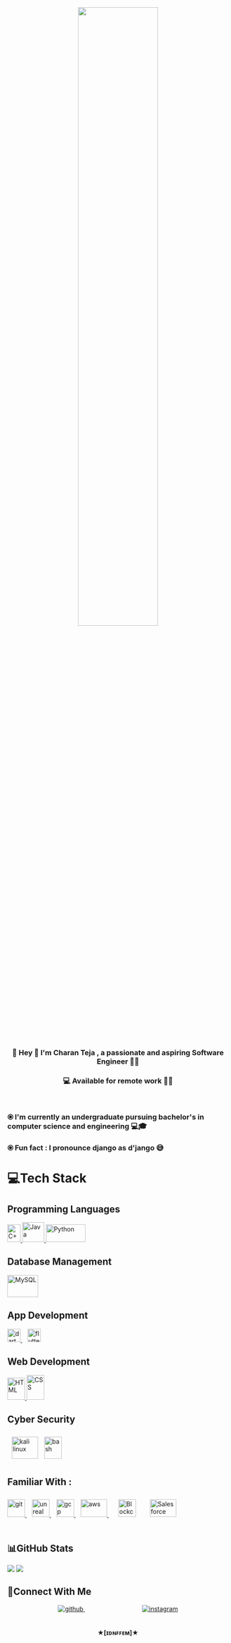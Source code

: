 <div align="center">
<img src="https://cdn.dribbble.com/users/1162077/screenshots/3848914/programmer.gif" align="center" style="width: 60%"/>
</div>  
<div align="center"><h3>🎯 Hey 👋 I'm Charan Teja , a passionate and aspiring Software Engineer 👨‍🎓 </h3></div>  
<div align="center"><h3> 💻 Available for remote work 👨‍💻 </h3></div>  
<br/>

<h3> &#10687  I'm currently an undergraduate pursuing bachelor's in computer science and engineering 💻🎓</h3>
<h3> &#10687  Fun fact : I pronounce django as d'jango 😅 </h3>  

# 💻Tech Stack

## Programming Languages
<a href="https://www.w3schools.com/cpp/" target="_blank" rel="noreferrer"> <img src="https://user-images.githubusercontent.com/97008491/204676862-a2161717-d4ed-4cf4-83a1-c2fd7828832c.png" alt="C++" width="30" height="40"/> </a>
<a href="https://www.java.com" target="_blank" rel="noreferrer"> <img src="https://user-images.githubusercontent.com/97008491/204680324-358b9ad0-cb23-4565-881b-9c3bc95f8a30.jpg" alt="Java" width="50" height="45"/> </a>
<a href="https://www.python.org" target="_blank" rel="noreferrer"> <img src="https://user-images.githubusercontent.com/97008491/204677751-f94898f2-3331-49a1-a361-7e1d6a64bfea.png" alt="Python" width="90" height="40"/> </a>

## Database Management
<a href="https://www.mysql.com/" target="_blank" rel="noreferrer"> <img src="https://user-images.githubusercontent.com/97008491/204678125-b8d6371d-a596-4ee4-a2d5-3c70f2fc4176.jpg" alt="MySQL" width="70" height="50"></a>
<!--
<a href="https://www.mongodb.com/" target="_blank" rel="noreferrer"> <img src="https://raw.githubusercontent.com/devicons/devicon/master/icons/mongodb/mongodb-original-wordmark.svg" alt="mongodb" width="40" height="40"/> </a>
<a href="https://redis.io" target="_blank" rel="noreferrer"> <img src="https://raw.githubusercontent.com/devicons/devicon/master/icons/redis/redis-original-wordmark.svg" alt="redis" width="40" height="40"/> </a>-->
## App Development
<a href="https://dart.dev" target="_blank" rel="noreferrer"> <img src="https://www.vectorlogo.zone/logos/dartlang/dartlang-icon.svg" alt="dart" width="30" height="30"/> </a> &nbsp;&nbsp;
<a href="https://flutter.dev" target="_blank" rel="noreferrer"> <img src="https://www.vectorlogo.zone/logos/flutterio/flutterio-icon.svg" alt="flutter" width="30" height="30"/> </a>
<!--<a href="https://firebase.google.com/" target="_blank" rel="noreferrer"> <img src="https://www.vectorlogo.zone/logos/firebase/firebase-icon.svg" alt="firebase" width="50" height="32"/> </a>
-->
## Web Development 
<a href="https://www.w3schools.com/html/" target="_blank" rel="noreferrer"> <img src="https://user-images.githubusercontent.com/97008491/204679054-aab3c2c1-351d-4e79-9cec-c79bda3ee622.jpg" alt="HTML" width="40" height="50"/> </a>
<a href="https://www.w3schools.com/css/" target="_blank" rel="noreferrer"> <img src="https://user-images.githubusercontent.com/97008491/204678591-0120a302-b66a-4b84-b878-9c454022d2a7.jpg" alt="CSS" width="40" height="56"/> </a>
<!--<a href="https://developer.mozilla.org/en-US/docs/Web/JavaScript" target="_blank" rel="noreferrer"> <img src="https://user-images.githubusercontent.com/97008491/204679250-bc430103-daa7-4c54-a17b-a7d6d195a551.jpg" alt="JavaScript" width="35" height="50"/> </a>
<a href="https://tailwindcss.com/" target="_blank" rel="noreferrer"> <img src="https://www.vectorlogo.zone/logos/tailwindcss/tailwindcss-icon.svg" alt="tailwind" width="40" height="40"/> </a> 
<a href="https://getbootstrap.com" target="_blank" rel="noreferrer"> <img src="https://raw.githubusercontent.com/devicons/devicon/master/icons/bootstrap/bootstrap-plain-wordmark.svg" alt="bootstrap" width="40" height="33"/> </a>
<a href="https://reactjs.org/" target="_blank" rel="noreferrer"> <img src="https://raw.githubusercontent.com/devicons/devicon/master/icons/react/react-original-wordmark.svg" alt="react" width="40" height="40"/> </a> 
<a href="https://redux.js.org" target="_blank" rel="noreferrer"> <img src="https://raw.githubusercontent.com/devicons/devicon/master/icons/redux/redux-original.svg" alt="redux" width="40" height="40"/> </a>
<a href="https://nodejs.org" target="_blank" rel="noreferrer"> <img src="https://raw.githubusercontent.com/devicons/devicon/master/icons/nodejs/nodejs-original-wordmark.svg" alt="nodejs" width="40" height="40"/> </a>
<a href="https://nextjs.org/" target="_blank" rel="noreferrer"> <img src="https://cdn.worldvectorlogo.com/logos/nextjs-2.svg" alt="nextjs" width="40" height="40"/> </a>
## Big Data Analytics 
<a href="https://hadoop.apache.org/" target="_blank" rel="noreferrer"> <img src="https://www.vectorlogo.zone/logos/apache_hadoop/apache_hadoop-icon.svg" alt="hadoop" width="40" height="40"/> </a>
<a href="https://hive.apache.org/" target="_blank" rel="noreferrer"> <img src="https://www.vectorlogo.zone/logos/apache_hive/apache_hive-icon.svg" alt="hive" width="40" height="40"/> </a> -->
<!--## Dev Ops-->
## Cyber Security
<a href="https://www.kali.org/" target="_blank"><img style="margin: 10px" src="https://upload.wikimedia.org/wikipedia/commons/2/2b/Kali-dragon-icon.svg" alt="kali linux" width="60" height="50"/></a>
<a href="https://www.gnu.org/software/bash/" target="_blank" rel="noreferrer"> <img src="https://www.vectorlogo.zone/logos/gnu_bash/gnu_bash-icon.svg" alt="bash" width="40" height="50"/></a>

## Familiar With : 
<a href="https://git-scm.com/" target="_blank" rel="noreferrer"> <img src="https://www.vectorlogo.zone/logos/git-scm/git-scm-icon.svg" alt="git" width="40" height="40"/> </a> &nbsp;&nbsp;
<a href="https://unrealengine.com/" target="_blank" rel="noreferrer"> <img src="https://user-images.githubusercontent.com/97008491/206552431-bc0e0413-525e-4ca8-8500-aca0d8daa710.png" alt="unreal" width="40" height="40"/> </a> &nbsp;&nbsp;
<a href="https://cloud.google.com" target="_blank" rel="noreferrer"> <img src="https://www.vectorlogo.zone/logos/google_cloud/google_cloud-icon.svg" alt="gcp" width="40" height="40"/> </a>&nbsp;&nbsp;
<a href="https://aws.amazon.com" target="_blank" rel="noreferrer"> <img src="https://user-images.githubusercontent.com/97008491/204679661-2d6f1b02-b4ef-43ee-a283-17d7fd400143.jpg" alt="aws" width="60" height="40"/> </a>&nbsp;&nbsp;
<a href="https://www.blockchain.com/" target="_blank"><img style="margin: 10px" src="https://res.cloudinary.com/crunchbase-production/image/upload/v1488050925/bhdemjvkug0k9rjqia9t.png" alt="Blockchain" width="40" height="40" /></a>&nbsp;&nbsp;
<a href="https://www.salesforce.com/in/" target="_blank"><img style="margin: 10px" src="https://profilinator.rishav.dev/skills-assets/salesforce.png" alt="Salesforce" width="60" height="40" /></a></br></br>
<!--
# 👨‍💻 Internships </br>
## <a href="https://www.salesforce.com/in/" target="_blank"><img style="margin: 10px" src="https://profilinator.rishav.dev/skills-assets/salesforce.png" alt="Salesforce" width="40" height="20" /></a> Salesforce Developer Intern : 
![Screenshot (147)](https://user-images.githubusercontent.com/97008491/203742165-5a1d7cdc-490a-4361-a214-4b5095d16570.png)
</br>
### 🔗 View Certificate of proof : [Salesforce_Developer_Certification](https://smartinternz.com/internships/salesforce_certificates/8d06969939c8f260b8d1db5b900f7653)
</br>
## <a href="https://www.salesforce.com/in/" target="_blank"><img style="margin: 10px" src="https://profilinator.rishav.dev/skills-assets/salesforce.png" alt="Salesforce" width="60" height="40" /></a> Mapping Tech labs Intern :
### 🔗 View Certificate of proof : [Mapping_tech_certificatioin](https://drive.google.com/file/d/10_1SdwsurpKoeU2GGjcEIQQ1psbnd2Vf/view?usp=sharing)
<a href="https://azure.microsoft.com/en-in/" target="_blank" rel="noreferrer"> <img src="https://www.vectorlogo.zone/logos/microsoft_azure/microsoft_azure-icon.svg" alt="azure" width="40" height="40"/> </a> 
<a href="https://www.jenkins.io" target="_blank" rel="noreferrer"> <img src="https://www.vectorlogo.zone/logos/jenkins/jenkins-icon.svg" alt="jenkins" width="40" height="40"/> </a> 
<a href="https://www.docker.com/" target="_blank" rel="noreferrer"> <img src="https://raw.githubusercontent.com/devicons/devicon/master/icons/docker/docker-original-wordmark.svg" alt="docker" width="40" height="40"/> </a>
<a href="https://kubernetes.io" target="_blank" rel="noreferrer"> <img src="https://www.vectorlogo.zone/logos/kubernetes/kubernetes-icon.svg" alt="kubernetes" width="40" height="40"/> </a>
<a href="https://www.linux.org/" target="_blank" rel="noreferrer"> <img src="https://raw.githubusercontent.com/devicons/devicon/master/icons/linux/linux-original.svg" alt="linux" width="40" height="40"/>
  
## Cyber Security
<a href="https://www.kali.org/" target="_blank"><img style="margin: 10px" src="https://upload.wikimedia.org/wikipedia/commons/2/2b/Kali-dragon-icon.svg" alt="kali linux" width="60" height="50"/></a>
<a href="https://www.gnu.org/software/bash/" target="_blank" rel="noreferrer"> <img src="https://www.vectorlogo.zone/logos/gnu_bash/gnu_bash-icon.svg" alt="bash" width="40" height="50"/></a>

<a href="https://www.blockchain.com/" target="_blank"><img style="margin: 10px" src="https://res.cloudinary.com/crunchbase-production/image/upload/v1488050925/bhdemjvkug0k9rjqia9t.png" alt="Blockchain" width="40" height="40" /></a>&nbsp;&nbsp;
<a href="https://www.salesforce.com/in/" target="_blank"><img style="margin: 10px" src="https://profilinator.rishav.dev/skills-assets/salesforce.png" alt="Salesforce" width="60" height="40" /></a>
- 📫 How to reach me **peralacharanteja001@gmail.com**
## Framework
<a href="https://dotnet.microsoft.com/" target="_blank" rel="noreferrer"> <img src="https://raw.githubusercontent.com/devicons/devicon/master/icons/dot-net/dot-net-original-wordmark.svg" alt="dotnet" width="40" height="40"/> </a>
<a href="https://laravel.com/" target="_blank" rel="noreferrer"> <img src="https://raw.githubusercontent.com/devicons/devicon/master/icons/laravel/laravel-plain-wordmark.svg" alt="laravel" width="40" height="40"/> </a>
<a href="https://rubyonrails.org" target="_blank" rel="noreferrer"> <img src="https://raw.githubusercontent.com/devicons/devicon/master/icons/rails/rails-original-wordmark.svg" alt="rails" width="40" height="40"/> </a>
<a href="https://www.djangoproject.com/" target="_blank" rel="noreferrer"> <img src="https://cdn.worldvectorlogo.com/logos/django.svg" alt="django" width="40" height="40"/> </a>
  

## Testing
<a href="https://www.selenium.dev" target="_blank" rel="noreferrer"> <img src="https://raw.githubusercontent.com/detain/svg-logos/780f25886640cef088af994181646db2f6b1a3f8/svg/selenium-logo.svg" alt="selenium" width="40" height="40"/> </a>

## Game Engines
<a href="https://unity.com/" target="_blank" rel="noreferrer"> <img src="https://www.vectorlogo.zone/logos/unity3d/unity3d-icon.svg" alt="unity" width="40" height="40"/> </a> 
<a href="https://unrealengine.com/" target="_blank" rel="noreferrer"> <img src="https://raw.githubusercontent.com/kenangundogan/fontisto/036b7eca71aab1bef8e6a0518f7329f13ed62f6b/icons/svg/brand/unreal-engine.svg" alt="unreal" width="40" height="40"/> </a> 
<br/>
-->
## 📊GitHub Stats

![](https://github-readme-stats.vercel.app/api?username=charanteja00173&theme=radical&hide_border=false&include_all_commits=false&count_private=false)
![](https://github-readme-streak-stats.herokuapp.com/?user=charanteja00173&theme=radical&hide_border=false)
<br/>
## 🤝Connect With Me
<div align="center">
<a href="https://github.com/charanteja00173" target="_blank">
<img src=https://img.shields.io/badge/github-%2324292e.svg?&style=for-the-badge&logo=github&logoColor=white alt=github style="margin-bottom: 5px;" />
</a>
&nbsp;&nbsp;&nbsp;&nbsp;&nbsp;&nbsp;&nbsp;&nbsp;&nbsp;&nbsp;&nbsp;&nbsp;&nbsp;&nbsp;&nbsp;&nbsp;&nbsp;&nbsp;&nbsp;&nbsp;&nbsp;&nbsp;&nbsp;&nbsp;&nbsp;&nbsp;&nbsp;&nbsp;&nbsp;&nbsp;&nbsp;&nbsp;
<a href="https://instagram.com/charanteja001" target="_blank">
<img src=https://img.shields.io/badge/instagram-%23000000.svg?&style=for-the-badge&logo=instagram&logoColor=white alt=instagram style="margin-bottom: 5px;" />
</a>  
</div>  
<br/>
<!--
<div align="left">
<img src="https://komarev.com/ghpvc/?username=charanteja00173&&style=flat-square" align="left" />
</div>
<div align="right">
<a href="https://www.buymeacoffee.com/charanteja00173" target="_blank" style="display: inline-block;">
<img src="https://img.shields.io/badge/Donate-Buy%20Me%20A%20Coffee-orange.svg?style=flat-square&logo=buymeacoffee" align="right"/></a>
</div>
<br>
<br>
-->
<p align="center" ><b> ★[ɪᴅɴꜰꜰᴇᴍ]★ </b></p>

